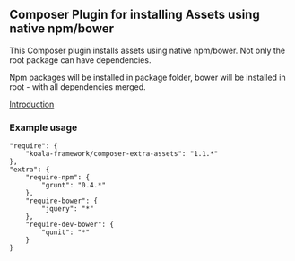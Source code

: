 
## Composer Plugin for installing Assets using native npm/bower

This Composer plugin installs assets using native npm/bower. Not only the root package can
have dependencies.

Npm packages will be installed in package folder, bower will be installed in root - with
all dependencies merged.

[Introduction](http://www.nikosams.net/blog/17_composer_npm_bower_assets_installation_using_composer-extra-assets)

### Example usage

    "require": {
        "koala-framework/composer-extra-assets": "1.1.*"
    },
    "extra": {
        "require-npm": {
            "grunt": "0.4.*"
        },
        "require-bower": {
            "jquery": "*"
        },
        "require-dev-bower": {
            "qunit": "*"
        }
    }
